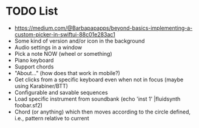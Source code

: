 #  TODO List

- https://medium.com/@Barbapapapps/beyond-basics-implementing-a-custom-picker-in-swiftui-88c01e283ac1
- Some kind of version and/or icon in the background
- Audio settings in a window
- Pick a note NOW (wheel or something)
- Piano keyboard
- Support chords
- "About..." (how does that work in mobile?)
- Get clicks from a specific keyboard even when not in focus (maybe using Karabiner/BTT)
- Configurable and savable sequences
- Load specific instrument from soundbank (echo 'inst 1' |fluidsynth foobar.sf2)
- Chord (or anything) which then moves according to the circle defined, i.e., pattern relative to current

